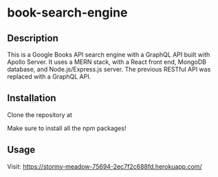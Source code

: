 # book-search-engine

## Description

This is a Google Books API search engine with a GraphQL API built with Apollo Server. It uses a MERN stack, with a React front end, MongoDB database, and Node.js/Express.js server. The previous RESTful API was replaced with a GraphQL API. 

## Installation

Clone the repository at 

Make sure to install all the npm packages!

## Usage

Visit: https://stormy-meadow-75694-2ec7f2c688fd.herokuapp.com/






